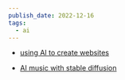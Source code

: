 ```yaml
---
publish_date: 2022-12-16
tags:
  - ai
---
```

- [using AI to create websites](https://www.youtube.com/watch?v=CQt26KNuGdo)

- [AI music with stable diffusion](https://www.riffusion.com/?&prompt=relaxing+dubstep+with+piano+in+the+style+of+skrillex&denoising=0.75&seedImageId=og_beat)
